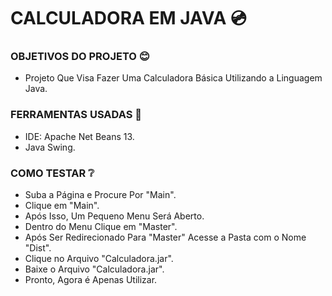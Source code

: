 # CALCULADORA EM JAVA :cd:

### OBJETIVOS DO PROJETO :blush:
- Projeto Que Visa Fazer Uma Calculadora Básica Utilizando a Linguagem Java.
 
### FERRAMENTAS USADAS :wrench:
- IDE: Apache Net Beans 13.
- Java Swing.

### COMO TESTAR :grey_question:
- Suba a Página e Procure Por "Main".
- Clique em "Main".
- Após Isso, Um Pequeno Menu Será Aberto.
- Dentro do Menu Clique em "Master".
- Após Ser Redirecionado Para "Master" Acesse a Pasta com o Nome "Dist".
- Clique no Arquivo "Calculadora.jar".
- Baixe o Arquivo "Calculadora.jar".
- Pronto, Agora é Apenas Utilizar.
